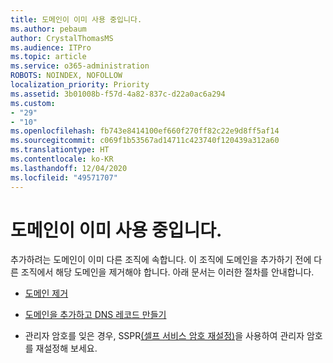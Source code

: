 ```yaml
---
title: 도메인이 이미 사용 중입니다.
ms.author: pebaum
author: CrystalThomasMS
ms.audience: ITPro
ms.topic: article
ms.service: o365-administration
ROBOTS: NOINDEX, NOFOLLOW
localization_priority: Priority
ms.assetid: 3b01008b-f57d-4a82-837c-d22a0ac6a294
ms.custom:
- "29"
- "10"
ms.openlocfilehash: fb743e8414100ef660f270ff82c22e9d8ff5af14
ms.sourcegitcommit: c069f1b53567ad14711c423740f120439a312a60
ms.translationtype: HT
ms.contentlocale: ko-KR
ms.lasthandoff: 12/04/2020
ms.locfileid: "49571707"
---
```

# <a name="the-domain-is-already-in-use"></a>도메인이 이미 사용 중입니다.

추가하려는 도메인이 이미 다른 조직에 속합니다. 이 조직에 도메인을 추가하기 전에 다른 조직에서 해당 도메인을 제거해야 합니다. 아래 문서는 이러한 절차를 안내합니다.
  
- [도메인 제거](https://docs.microsoft.com/microsoft-365/admin/get-help-with-domains/remove-a-domain)

- [도메인을 추가하고 DNS 레코드 만들기](https://docs.microsoft.com/microsoft-365/admin/get-help-with-domains/create-dns-records-at-any-dns-hosting-provider)

- 관리자 암호를 잊은 경우, SSPR[(셀프 서비스 암호 재설정)](https://passwordreset.microsoftonline.com/)을 사용하여 관리자 암호를 재설정해 보세요.

